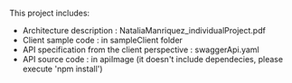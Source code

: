 This project includes:
- Architecture description : NataliaManriquez_individualProject.pdf
- Client sample code : in sampleClient folder
- API specification from the client perspective : swaggerApi.yaml
- API source code : in apiImage (it doesn't include dependecies, please execute 'npm install')